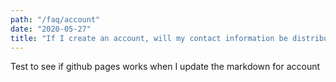 ```yaml
---
path: "/faq/account"
date: "2020-05-27"
title: "If I create an account, will my contact information be distributed in any way?"
---
```


Test to see if github pages works when I update the markdown for account